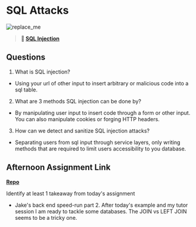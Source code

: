 # SQL Attacks

![replace_me](https://codeworks.blob.core.windows.net/public/assets/img/illustrations/placeholder.svg)

> **📖 [SQL Injection](https://codeworksacademy.com/fs-student-guide/resources/wk11/03-SQL-Injection)**

## Questions

1. What is SQL injection?

- Using your url of other input to insert arbitrary or malicious code into a sql table.

2. What are 3 methods SQL injection can be done by?

- By manipulating user input to insert code through a form or other input.  You can also manipulate cookies or forging HTTP headers.

3. How can we detect and sanitize SQL injection attacks?

- Separating users from sql input through service layers, only writing methods that are required to limit users accessibility to you database.

## Afternoon Assignment Link

**[Repo](https://github.com/coelallen/<ASSIGNMENT_REPO>)**

Identify at least 1 takeaway from today's assignment

- Jake's back end speed-run part 2.  After today's example and my tutor session I am ready to tackle some databases.  The JOIN vs LEFT JOIN seems to be a tricky one.    
